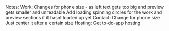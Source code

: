 Notes:
    Work:
        Changes for phone size - as left text gets too big and preview gets smaller and unreadable
        Add loading spinning circles for the work and preview sections if it hasnt loaded up yet
    Contact:
        Change for phone size
        Just center it after a certain size
Hosting:
    Get to-do-app hosting

